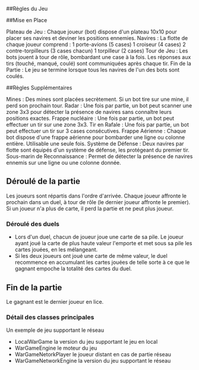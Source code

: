 ##Règles du Jeu

##Mise en Place


Plateau de Jeu : Chaque joueur (bot) dispose d'un plateau 10x10 pour placer ses navires et deviner les positions ennemies.
Navires : La flotte de chaque joueur comprend :
1 porte-avions (5 cases)
1 croiseur (4 cases)
2 contre-torpilleurs (3 cases chacun)
1 torpilleur (2 cases)
Tour de Jeu : Les bots jouent à tour de rôle, bombardant une case à la fois. Les réponses aux tirs (touché, manqué, coulé) sont communiquées après chaque tir.
Fin de la Partie : Le jeu se termine lorsque tous les navires de l'un des bots sont coulés.

##Règles Supplémentaires


Mines : Des mines sont placées secrètement. Si un bot tire sur une mine, il perd son prochain tour.
Radar : Une fois par partie, un bot peut scanner une zone 3x3 pour détecter la présence de navires sans connaître leurs positions exactes.
Frappe nucléaire : Une fois par partie, un bot peut effectuer un tir sur une zone 3x3.
Tir en Rafale : Une fois par partie, un bot peut effectuer un tir sur 3 cases consécutives.
Frappe Aérienne : Chaque bot dispose d'une frappe aérienne pour bombarder une ligne ou colonne entière. Utilisable une seule fois.
Système de Défense : Deux navires par flotte sont équipés d'un système de défense, les protégeant du premier tir.
Sous-marin de Reconnaissance : Permet de détecter la présence de navires ennemis sur une ligne ou une colonne donnée.

## Déroulé de la partie

Les joueurs sont répartis dans l'ordre d'arrivée. Chaque joueur affronte le prochain dans un duel, à tour de rôle (le dernier joueur affronte le premier). Si un joueur n'a plus de carte, il perd la partie et ne peut plus joueur.

### Déroulé des duels

* Lors d'un duel, chacun de joueur joue une carte de sa pile. Le joueur ayant joué la carte de plus haute valeur l'emporte et met sous sa pile les cartes jouées, en les mélangeant.
* Si les deux joueurs ont joué une carte de même valeur, le duel recommence en accumulant les cartes jouées de telle sorte à ce que le gagnant empoche la totalité des cartes du duel.

## Fin de la partie

Le gagnant est le dernier joueur en lice.

### Détail des classes principales

Un exemple de jeu supportant le réseau

* LocalWarGame la version du jeu supportant le jeu en local
* WarGameEngine le moteur du jeu
* WarGameNetorkPlayer le joueur distant en cas de partie réseau
* WarGameNetworkEngine la version du jeu supportant le réseau





